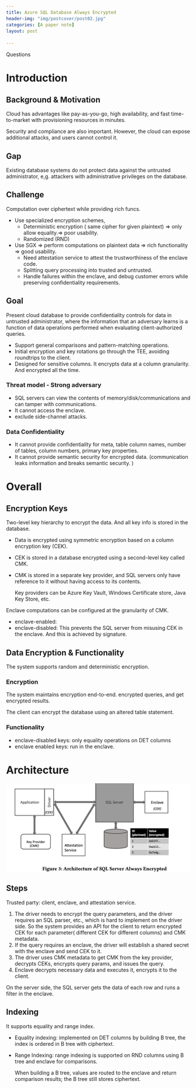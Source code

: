 ```yaml
---
title: Azure SQL Database Always Encrypted
header-img: "img/postcover/post02.jpg"
categories: [A paper note]
layout: post

---
```


Questions

# Introduction

## Background & Motivation

Cloud has advantages like pay-as-you-go, high availability, and fast time-to-market with provisioning resources in minutes.

Security and compliance are also important. However, the cloud can expose additional attacks, and users cannot control it.  

## Gap

Existing database systems do not protect data against the untrusted administrator, e,g. attackers with administrative privileges on the database.

## Challenge

Computation over ciphertext while providing rich funcs.

- Use specialized encryption schemes, 
  - Deterministic encryption ( same cipher for given plaintext) => only allow equality.=> poor usability. 
  - Randomized (RND)
- Use SGX => perform computations on plaintext data => rich functionality => good usability. 
  - Need attestation service to attest the trustworthiness of the enclave code.
  - Splitting query processing into trusted and untrusted.
  - Handle failures within the enclave, and debug customer errors while preserving confidentiality requirements. 

## Goal

Present cloud database to provide confidentiality controls for data in untrusted administrator, where the information that an adversary learns is a function of data operations performed when evaluating client-authorized queries. 

- Support general comparisons and pattern-matching operations. 
- Initial encryption and key rotations go through the TEE, avoiding roundtrips to the client.
- Designed for sensitive columns. It encrypts data at a column granularity. And encrypted all the time.

### Threat model - Strong adversary

- SQL servers can view the contents of memory/disk/communications and can tamper with communications.
- It cannot access the enclave.
- exclude side-channel attacks. 

### Data Confidentiality

- It cannot provide confidentiality for meta, table column names, number of tables, column numbers, primary key properties.
- It cannot provide semantic security for encrypted data.  (communication leaks information and breaks semantic security. )

# Overall

## Encryption Keys

Two-level key hierarchy to encrypt the data. And all key info is stored in the database. 

- Data is encrypted using symmetric encryption based on a column encryption key (CEK). 

- CEK is stored in a database encrypted using a second-level key called CMK.

- CMK is stored in a separate key provider, and SQL servers only have reference to it without having access to its contents.

  Key providers can be Azure Key Vault, Windows Certificate store, Java Key Store, etc.

Enclave computations can be configured at the granularity of CMK. 

- enclave-enabled:
- enclave-disabled: This prevents the SQL server from misusing CEK in the enclave. And this is achieved by signature.

## Data Encryption & Functionality

The system supports random and deterministic encryption.

### Encryption

The system maintains encryption end-to-end. encrypted queries, and get encrypted results.

The client can encrypt the database using an altered table statement. 

### Functionality

- enclave-disabled keys: only equality operations on DET columns
- enclave enabled keys: run in the enclave. 

# Architecture

![image-20221025230403958](../../img/a_img_store/image-20221025230403958.png)

## Steps

Trusted party: client, enclave, and attestation service.

1. The driver needs to encrypt the query parameters, and the driver requires an SQL parser, etc., which is hard to implement on the driver side. So the system provides an API for the client to return encrypted CEK for each parameter( different CEK for different columns) and CMK metadata. 
2. If the query requires an enclave, the driver will establish a shared secret with the enclave and send CEK to it. 
3. The driver uses CMK metadata to get CMK from the key provider, decrypts CEKs, encrypts query params, and issues the query. 
4. Enclave decrypts necessary data and executes it, encrypts it to the client. 

On the server side, the SQL server gets the data of each row and runs a filter in the enclave.

## Indexing

It supports equality and range index.

- Equality indexing: implemented on DET columns by building B tree, the index is ordered in B tree with ciphertext.

- Range Indexing: range indexing is supported on RND columns using B tree and enclave for comparisons. 

  When building a B tree, values are routed to the enclave and return comparison results; the B tree still stores ciphertext.



